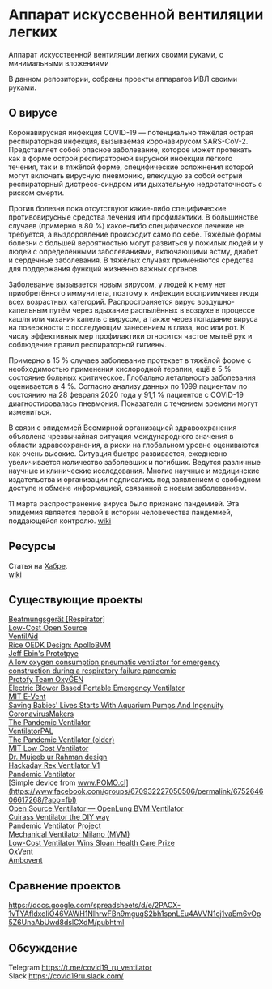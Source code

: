 # Аппарат искуссвенной вентиляции легких
Аппарат искусственной вентиляции легких своими руками, с минимальными вложениями

В данном репозитории, собраны проекты аппаратов ИВЛ своими руками.
## О вирусе
Коронавирусная инфекция COVID-19 — потенциально тяжёлая острая респираторная инфекция, вызываемая коронавирусом SARS-CoV-2. Представляет собой опасное заболевание, которое может протекать как в форме острой респираторной вирусной инфекции лёгкого течения, так и в тяжёлой форме, специфические осложнения которой могут включать вирусную пневмонию, влекущую за собой острый респираторный дистресс-синдром или дыхательную недостаточность с риском смерти.  

Против болезни пока отсутствуют какие-либо специфические противовирусные средства лечения или профилактики. В большинстве случаев (примерно в 80 %) какое-либо специфическое лечение не требуется, а выздоровление происходит само по себе. Тяжёлые формы болезни с большей вероятностью могут развиться у пожилых людей и у людей с определёнными заболеваниями, включающими астму, диабет и сердечные заболевания. В тяжёлых случаях применяются средства для поддержания функций жизненно важных органов.  

Заболевание вызывается новым вирусом, у людей к нему нет приобретённого иммунитета, поэтому к инфекции восприимчивы люди всех возрастных категорий. Распространяется вирус воздушно-капельным путём через вдыхание распылённых в воздухе в процессе кашля или чихания капель с вирусом, а также через попадание вируса на поверхности с последующим занесением в глаза, нос или рот. К числу эффективных мер профилактики относится частое мытьё рук и соблюдение правил респираторной гигиены.  

Примерно в 15 % случаев заболевание протекает в тяжёлой форме с необходимостью применения кислородной терапии, ещё в 5 % состояние больных критическое. Глобально летальность заболевания оценивается в 4 %. Согласно анализу данных по 1099 пациентам по состоянию на 28 февраля 2020 года у 91,1 % пациентов с COVID-19 диагностировалась пневмония. Показатели с течением времени могут измениться.  

В связи с эпидемией Всемирной организацией здравоохранения объявлена чрезвычайная ситуация международного значения в области здравоохранения, а риски на глобальном уровне оцениваются как очень высокие. Ситуация быстро развивается, ежедневно увеличивается количество заболевших и погибших. Ведутся различные научные и клинические исследования. Многие научные и медицинские издательства и организации подписались под заявлением о свободном доступе и обмене информацией, связанной с новым заболеванием.  

11 марта распространение вируса было признано пандемией. Эта эпидемия является первой в истории человечества пандемией, поддающейся контролю.
[wiki](https://ru.wikipedia.org/wiki/Коронавирусная_инфекция_COVID-19)
## Ресурсы
Статья на [Хабре](https://habr.com/ru/post/493974/).  
[wiki](https://ru.wikipedia.org/wiki/Коронавирусная_инфекция_COVID-19)

## Существующие проекты
[Beatmungsgerät [Respirator]](https://devpost.com/software/diy-beatmungsgerat)  
[Low-Cost Open Source](https://github.com/jcl5m1/ventilator)  
[VentilAid](https://www.ventilaid.org/)  
[Rice OEDK Design: ApolloBVM](https://docs.google.com/document/d/1-DRXnVkJOlDCmvTzh-DgWDxeLSrZTiBYyH0ypzv8tNA/edit)  
[Jeff Ebin's Prototpye](https://www.ebcore.io/)  
[A low oxygen consumption pneumatic ventilator for emergency construction during a respiratory failure pandemic](https://onlinelibrary.wiley.com/doi/full/10.1111/j.1365-2044.2009.06207.x)  
[Protofy Team OxyGEN](https://www.oxygen.protofy.xyz/)  
[Electric Blower Based Portable Emergency Ventilator](https://digitalcommons.usu.edu/cgi/viewcontent.cgi?referer=https://www.google.com/&httpsredir=1&article=1016&context=spacegrant&fbclid=IwAR1EtJVcxXm82PjGWFCA0t7H_MxNVjuseAePRfxNORr9h4ZQLQ9sNdQjXhc)  
[MIT E-Vent](https://e-vent.mit.edu/)  
[Saving Babies' Lives Starts With Aquarium Pumps And Ingenuity](https://www.npr.org/sections/health-shots/2014/01/03/259436844/saving-babies-lives-starts-with-aquarium-pumps-and-ingenuity)  
[CoronavirusMakers](https://gitlab.com/coronavirusmakers)  
[The Pandemic Ventilator](https://www.instructables.com/id/The-Pandemic-Ventilator/)  
[VentilatorPAL](https://freebreathing.org/)  
[The Pandemic Ventilator (older)](https://www.instructables.com/id/The-Pandemic-Ventilator/)  
[MIT Low Cost Ventilator](https://github.com/RuairiSpain/openVentilator)  
[Dr. Mujeeb ur Rahman design](http://www.technologyreview.pk/pakistani-engineer-braves-tragedy-to-develop-low-cost-ventilator/)  
[Hackaday Rex Ventilator V1](https://www.youtube.com/watch?v=pFnB-vOWQmU)  
[Pandemic Ventilator](https://www.cbc.ca/news/canada/london/pandemic-ventilator-coronvirus-hospitals-1.5493830)  
[Simple device from www.POMO.cl](https://www.facebook.com/groups/670932227050506/permalink/675264606617268/?app=fbl)  
[Open Source Ventilator — OpenLung BVM Ventilator](https://gitlab.com/open-source-ventilator/OpenLung)  
[Cuirass Ventilator the DIY way](https://www.youtube.com/watch?v=pvrUQCMa3a8&feature=youtu.be)  
[Pandemic Ventilator Project](https://panvent.blogspot.com/2008/02/test-of-pandemic-ventilator-with.html)  
[Mechanical Ventilator Milano (MVM)](https://arxiv.org/pdf/2003.10405.pdf)  
[Low-Cost Ventilator Wins Sloan Health Care Prize](https://www.medicaldesignandoutsourcing.com/low-cost-ventilator-wins-sloan-health-care-prize/)  
[OxVent](https://oxvent.org/)  
[Ambovent](https://members.smoove.io//view.ashx?message=h44798251O122335815O219654O122397585&r=1009)  

## Сравнение проектов
https://docs.google.com/spreadsheets/d/e/2PACX-1vTYAfldxoIiO46VAWH1NlhrwFBn9mguqS2bh1spnLEu4AVVN1cj1vaEm6vOp5Z6UnaAbUwd8dslCXdM/pubhtml

## Обсуждение
Telegram https://t.me/covid19_ru_ventilator  
Slack https://covid19ru.slack.com/
